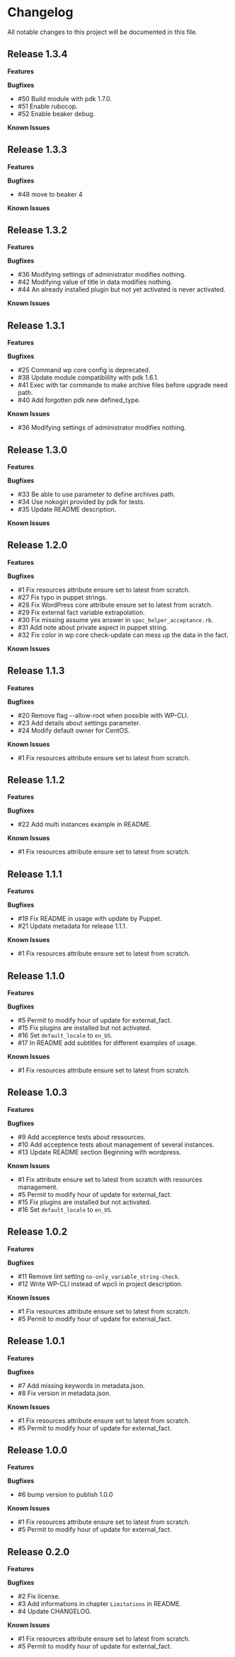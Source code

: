 # Changelog

All notable changes to this project will be documented in this file.

## Release 1.3.4

**Features**

**Bugfixes**

  * #50 Build module with pdk 1.7.0.
  * #51 Enable rubocop.
  * #52 Enable beaker debug.

**Known Issues**

## Release 1.3.3

**Features**

**Bugfixes**

  * #48 move to beaker 4
 
**Known Issues**

## Release 1.3.2

**Features**

**Bugfixes**

  * #36 Modifying settings of administrator modifies nothing.
  * #42 Modifying value of title in data modifies nothing.
  * #44 An already installed plugin but not yet activated is never activated.

**Known Issues**

## Release 1.3.1

**Features**

**Bugfixes**

  * #25 Command wp core config is deprecated.
  * #38 Update module compatiblility with pdk 1.6.1.
  * #41 Exec with tar commande to make archive files before upgrade need path.
  * #40 Add forgotten pdk new defined_type.

**Known Issues**

  * #36 Modifying settings of administrator modifies nothing.

## Release 1.3.0

**Features**

**Bugfixes**

  * #33 Be able to use parameter to define archives path.
  * #34 Use nokogiri provided by pdk for tests.
  * #35 Update README description.

**Known Issues**

## Release 1.2.0

**Features**

**Bugfixes**

  * #1  Fix resources attribute ensure set to latest from scratch.
  * #27 Fix typo in puppet strings.
  * #28 Fix WordPress core attribute ensure set to latest from scratch.
  * #29 Fix external fact variable extrapolation.
  * #30 Fix missing assume yes answer in `spec_helper_acceptance.rb`.
  * #31 Add note about private aspect in puppet string.
  * #32 Fix color in wp core check-update can mess up the data in the fact.

**Known Issues**

## Release 1.1.3

**Features**

**Bugfixes**

  * #20 Remove flag --allow-root when possible with WP-CLI.
  * #23 Add details about settings parameter.
  * #24 Modify default owner for CentOS.

**Known Issues**

  * #1 Fix resources attribute ensure set to latest from scratch.

## Release 1.1.2

**Features**

**Bugfixes**

  * #22 Add multi instances example in README.

**Known Issues**

  * #1 Fix resources attribute ensure set to latest from scratch.

## Release 1.1.1

**Features**

**Bugfixes**

  * #19 Fix README in usage with update by Puppet.
  * #21 Update metadata for release 1.1.1.

**Known Issues**

  * #1 Fix resources attribute ensure set to latest from scratch.

## Release 1.1.0

**Features**

**Bugfixes**

  * #5 Permit to modify hour of update for external_fact.
  * #15 Fix plugins are installed but not activated.
  * #16 Set `default_locale` to `en_US`.
  * #17 In README add subtitles for different examples of usage.

**Known Issues**

  * #1 Fix resources attribute ensure set to latest from scratch.

## Release 1.0.3

**Features**

**Bugfixes**

  * #9 Add acceptence tests about ressources.
  * #10 Add acceptence tests about management of several instances.
  * #13 Update README section Beginning with wordpress.

**Known Issues**

  * #1 Fix attribute ensure set to latest from scratch with resources management.
  * #5 Permit to modify hour of update for external_fact.
  * #15 Fix plugins are installed but not activated.
  * #16 Set `default_locale` to `en_US`.

## Release 1.0.2

**Features**

**Bugfixes**

  * #11 Remove lint setting `no-only_variable_string-check`.
  * #12 Write WP-CLI instead of wpcli in project description.

**Known Issues**

  * #1 Fix resources attribute ensure set to latest from scratch.
  * #5 Permit to modify hour of update for external_fact.

## Release 1.0.1

**Features**

**Bugfixes**

  * #7 Add missing keywords in metadata.json.
  * #8 Fix version in metadata.json.

**Known Issues**

  * #1 Fix resources attribute ensure set to latest from scratch.
  * #5 Permit to modify hour of update for external_fact.

## Release 1.0.0

**Features**

**Bugfixes**

  * #6 bump version to publish 1.0.0

**Known Issues**

  * #1 Fix resources attribute ensure set to latest from scratch.
  * #5 Permit to modify hour of update for external_fact.

## Release 0.2.0

**Features**

**Bugfixes**

  * #2 Fix license.
  * #3 Add informations in chapter `Limitations` in README.
  * #4 Update CHANGELOG.

**Known Issues**

  * #1 Fix resources attribute ensure set to latest from scratch.
  * #5 Permit to modify hour of update for external_fact.
